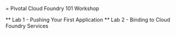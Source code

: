 = Pivotal Cloud Foundry 101 Workshop



** Lab 1 - Pushing Your First Application
** Lab 2 - Binding to Cloud Foundry Services
